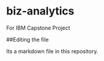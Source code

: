 # biz-analytics
For IBM Capstone Project

##Editing the file

Its a markdown file in this repository.
